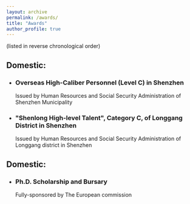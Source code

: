```yaml
---
layout: archive
permalink: /awards/
title: "Awards"
author_profile: true
---
```

(listed in reverse chronological order)


## Domestic:
- ### Overseas High-Caliber Personnel (Level C) in Shenzhen<br/>
  Issued by Human Resources and Social Security Administration of Shenzhen Municipality

- ### "Shenlong High-level Talent", Category C, of Longgang District in Shenzhen<br/>
  Issued by Human Resources and Social Security Administration of Longgang district in Shenzhen


## Domestic:
- ### Ph.D. Scholarship and Bursary<br/>
  Fully-sponsored by The European commission
